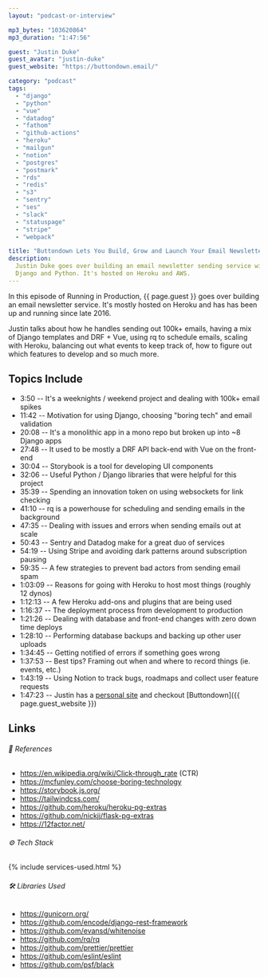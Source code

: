 ```yaml
---
layout: "podcast-or-interview"

mp3_bytes: "103620864"
mp3_duration: "1:47:56"

guest: "Justin Duke"
guest_avatar: "justin-duke"
guest_website: "https://buttondown.email/"

category: "podcast"
tags:
  - "django"
  - "python"
  - "vue"
  - "datadog"
  - "fathom"
  - "github-actions"
  - "heroku"
  - "mailgun"
  - "notion"
  - "postgres"
  - "postmark"
  - "rds"
  - "redis"
  - "s3"
  - "sentry"
  - "ses"
  - "slack"
  - "statuspage"
  - "stripe"
  - "webpack"

title: "Buttondown Lets You Build, Grow and Launch Your Email Newsletter"
description:
  Justin Duke goes over building an email newsletter sending service with
  Django and Python. It's hosted on Heroku and AWS.
---
```


In this episode of Running in Production, {{ page.guest }} goes over building
an email newsletter service. It's mostly hosted on Heroku and has has been up
and running since late 2016.

Justin talks about how he handles sending out 100k+ emails, having a mix of
Django templates and DRF + Vue, using rq to schedule emails, scaling with
Heroku, balancing out what events to keep track of, how to figure out which
features to develop and so much more.

## Topics Include

- 3:50 -- It's a weeknights / weekend project and dealing with 100k+ email spikes
- 11:42 -- Motivation for using Django, choosing "boring tech" and email validation
- 20:08 -- It's a monolithic app in a mono repo but broken up into ~8 Django apps
- 27:48 -- It used to be mostly a DRF API back-end with Vue on the front-end
- 30:04 -- Storybook is a tool for developing UI components
- 32:06 -- Useful Python / Django libraries that were helpful for this project
- 35:39 -- Spending an innovation token on using websockets for link checking
- 41:10 -- rq is a powerhouse for scheduling and sending emails in the background
- 47:35 -- Dealing with issues and errors when sending emails out at scale
- 50:43 -- Sentry and Datadog make for a great duo of services
- 54:19 -- Using Stripe and avoiding dark patterns around subscription pausing
- 59:35 -- A few strategies to prevent bad actors from sending email spam
- 1:03:09 -- Reasons for going with Heroku to host most things (roughly 12 dynos)
- 1:12:13 -- A few Heroku add-ons and plugins that are being used
- 1:16:37 -- The deployment process from development to production
- 1:21:26 -- Dealing with database and front-end changes with zero down time deploys
- 1:28:10 -- Performing database backups and backing up other user uploads
- 1:34:45 -- Getting notified of errors if something goes wrong
- 1:37:53 -- Best tips? Framing out when and where to record things (ie. events, etc.)
- 1:43:19 -- Using Notion to track bugs, roadmaps and collect user feature requests
- 1:47:23 -- Justin has a [personal site](https://jmduke.com/) and checkout [Buttondown]({{ page.guest_website }})

## Links

###### 📄 References

- <https://en.wikipedia.org/wiki/Click-through_rate> (CTR)
- <https://mcfunley.com/choose-boring-technology>
- <https://storybook.js.org/>
- <https://tailwindcss.com/>
- <https://github.com/heroku/heroku-pg-extras>
- <https://github.com/nickjj/flask-pg-extras>
- <https://12factor.net/>

###### ⚙️ Tech Stack

{% include services-used.html %}

###### 🛠 Libraries Used

- <https://gunicorn.org/>
- <https://github.com/encode/django-rest-framework>
- <https://github.com/evansd/whitenoise>
- <https://github.com/rq/rq>
- <https://github.com/prettier/prettier>
- <https://github.com/eslint/eslint>
- <https://github.com/psf/black>
